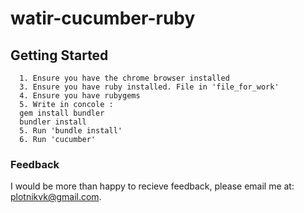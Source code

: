 # watir-cucumber-ruby

## Getting Started

      1. Ensure you have the chrome browser installed
      3. Ensure you have ruby installed. File in 'file_for_work'
      4. Ensure you have rubygems
      5. Write in concole :
      gem install bundler
      bundler install
      5. Run 'bundle install'
      6. Run 'cucumber'

### Feedback

I would be more than happy to recieve feedback, please email me at: plotnikvk@gmail.com.
